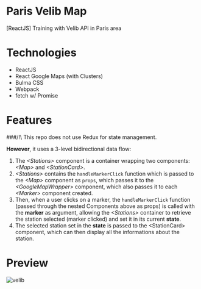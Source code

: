 # Paris Velib Map
[ReactJS] Training with Velib API in Paris area

# Technologies
- ReactJS
- React Google Maps (with Clusters)
- Bulma CSS
- Webpack
- fetch w/ Promise

# Features
###/!\ This repo does not use Redux for state management.

**However**, it uses a 3-level bidirectional data flow:

1. The *\<Stations>* component is a container wrapping two components: *\<Map>* and *\<StationCard>*.
2. *\<Stations>* contains the `handleMarkerClick` function which is passed to the *\<Map>* component as `props`, which passes it to the *\<GoogleMapWrapper>* component, which also passes it to each *\<Marker>* component created.
2. Then, when a user clicks on a marker, the `handleMarkerClick` function (passed through the nested Components above as props) is called with the **marker** as argument, allowing the *\<Stations>* container to retrieve the station selected (marker clicked) and set it in its current **state**.
3. The selected station set in the **state** is passed to the \<StationCard> component, which can then display all the informations about the station.

# Preview
![velib](https://cloud.githubusercontent.com/assets/6444106/20282305/7f713e7a-aab4-11e6-8d0d-aa360f7b582f.PNG)
